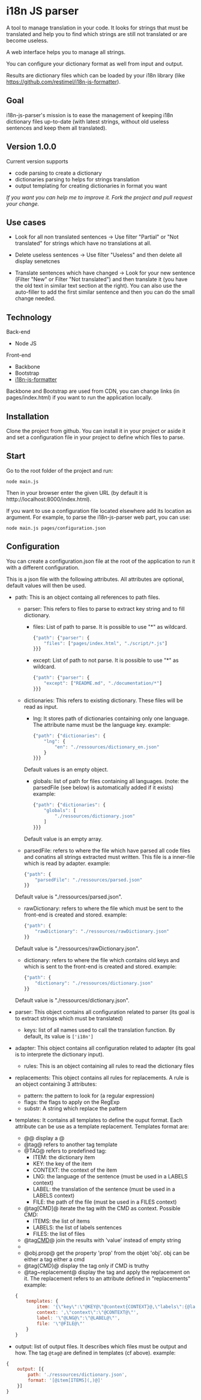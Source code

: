# i18n JS parser

A tool to manage translation in your code. It looks for strings that must be translated and help you to find which strings are still not translated or are become useless.

A web interface helps you to manage all strings.

You can configure your dictionary format as well from input and output.

Results are dictionary files which can be loaded by your i18n library (like https://github.com/restimel/i18n-js-formatter).

## Goal

i18n-js-parser's mission is to ease the management of keeping i18n dictionary files up-to-date (with latest strings, without old useless sentences and keep them all translated).

## Version 1.0.0

Current version supports

* code parsing to create a dictionary
* dictionaries parsing to helps for strings translation
* output templating for creating dictionaries in format you want

*If you want you can help me to improve it. Fork the project and pull request your change.*

## Use cases

* Look for all non translated sentences → Use filter "Partial" or "Not translated" for strings which have no translations at all.

* Delete useless sentences → Use filter "Useless" and then delete all display senetcnes

* Translate sentences which have changed → Look for your new sentence (Filter "New" or Filter "Not translated") and then translate it (you have the old text in similar text section at the right). You can also use the auto-filler to add the first similar sentence and then you can do the small change needed.

## Technology

Back-end
* Node JS

Front-end
* Backbone
* Bootstrap
* [i18n-js-formatter](https://github.com/restimel/i18n-js-formatter)

Backbone and Bootstrap are used from CDN, you can change links (in pages/index.html) if you want to run the application locally.

## Installation

Clone the project from github. You can install it in your project or aside it and set a configuration file in your project to define which files to parse.

## Start

Go to the root folder of the project and run:

    node main.js

Then in your browser enter the given URL (by default it is htttp://localhost:8000/index.html).


If you want to use a configuration file located elsewhere add its location as argument. For example, to parse the i18n-js-parser web part, you can use:

	node main.js pages/configuration.json

## Configuration

You can create a configuration.json file at the root of the application to run it with a different configuration.

This is a json file with the following attributes. All attributes are optional, default values will then be used.

* path: This is an object containg all references to path files.
	* parser: This refers to files to parse to extract key string and to fill dictionary.
		* files: List of path to parse. It is possible to use "*" as wildcard.

			```javascript
			{"path": {"parser": {
				"files": ["pages/index.html", "./script/*.js"]
			}}}
			```

		* except: List of path to not parse. It is possible to use "*" as wildcard.

			```javascript
			{"path": {"parser": {
				"except": ["README.md", "./documentation/*"]
			}}}
			```

    * dictionaries: This refers to existing dictionary. These files will be read as input.
        * lng: It stores path of dictionaries containing only one language. The attribute name must be the language key.
        example:

            ```javascript
            {"path": {"dictionaries": {
                "lng": {
                    "en": "./ressources/dictionary_en.json"
                }
            }}}
            ```

        Default values is an empty object.

        * globals: list of path for files containing all languages.
        (note: the parsedFile (see below) is automatically added if it exists)
        example:

            ```javascript
            {"path": {"dictionaries": {
                "globals": [
                    "./ressources/dictionary.json"
                ]
            }}}
            ```

        Default value is an empty array.

    * parsedFile: refers to where the file which have parsed all code files and conatins all strings extracted must written. This file is a inner-file which is read by adapter.
    example:

        ```javascript
        {"path": {
            "parsedFile": "./ressources/parsed.json"
        }}
        ```

    Default value is "./ressources/parsed.json".

    * rawDictionary: refers to where the file which must be sent to the front-end is created and stored.
    example:

        ```javascript
        {"path": {
            "rawDictionary": "./ressources/rawDictionary.json"
        }}
        ```

    Default value is "./ressources/rawDictionary.json".

    * dictionary: refers to where the file which contains old keys and which is sent to the front-end is created and stored.
    example:

        ```javascript
        {"path": {
            "dictionary": "./ressources/dictionary.json"
        }}
        ```

    Default value is "./ressources/dictionary.json".

* parser: This object contains all configuration related to parser (its goal is to extract strings which must be translated)
	* keys: list of all names used to call the translation function.
	By default, its value is `['i18n']`

* adapter: This object contains all configuration related to adapter (its goal is to interprete the dictionary input).
    * rules: This is an object containing all rules to read the dictionary files

* replacements: This object contains all rules for replacements. A rule is an object containing 3 attributes:
    * pattern: the pattern to look for (a regular expression)
    * flags: the flags to apply on the RegExp
    * substr: A string which replace the pattern

* templates: It contains all templates to define the ouput format. Each attribute can be use as a template replacement.
Templates format are:
    * @@    display a @
    * @tag@ refers to another tag template
    * @TAG@ refers to predefined tag:
        * ITEM: the dictionary item
        * KEY: the key of the item
        * CONTEXT: the context of the item
        * LNG: the language of the sentence (must be used in a LABELS context)
        * LABEL: the translation of the sentence (must be used in a LABELS context)
        * FILE: the path of the file (must be used in a FILES context)
    * @tag[CMD]@ iterate the tag with the CMD as context. Possible CMD:
        * ITEMS: the list of items
        * LABELS: the list of labels sentences
        * FILES: the list of files
    * @tag[CMD](value)@ join the results with 'value' instead of empty string
    *
    * @obj.prop@ get the property 'prop' from the objet 'obj'. obj can be either a tag either a cmd
    * @tag{CMD}@ display the tag only if CMD is truthy
    * @tag~replacement@ display the tag and apply the replacement on it. The replacement refers to an attribute defined in "replacements"
example:

	```javascript
    {
        templates: {
            item: '{\"key\":\"@KEY@\"@context{CONTEXT}@,\"labels\":{@label[LABELS](,)@},\"files\":[@file[FILES](,)@]}',
            context: ',\"context\":\"@CONTEXT@\"',
            label: '\"@LNG@\":\"@LABEL@\"',
            file: '\"@FILE@\"'
        }
    }
    ```

* output: list of output files. It describes which files must be output and how. The tag `@tag@` are defined in templates (cf above).
example:

```javascript
{
    output: [{
        path: './ressources/dictionary.json',
        format: '[@item[ITEMS](,)@]'
    }]
}
```
